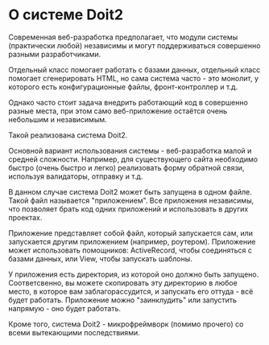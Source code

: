 О системе Doit2
===============

Современная веб-разработка предполагает, что модули системы (практически любой) независимы и могут поддерживаться совершенно разными разработчиками.

Отдельный класс помогает работать с базами данных, отдельный класс помогает сгенерировать HTML, но сама система часто - это монолит, у которого есть конфигурационные файлы, фронт-контроллер и т.д.

Однако часто стоит задача внедрить работающий код в совершенно разные места, при этом само веб-приложение остаётся очень небольшим и независимым.

Такой реализована система Doit2.

Основной вариант использования системы - веб-разработка малой и средней сложности. Например, для существующего сайта необходимо быстро (очень быстро и легко) реализовать форму обратной связи, используя валидаторы, отправку и т.д.

В данном случае система Doit2 может быть запущена в одном файле. Такой файл называется "приложением". Все приложения независимы, что позволяет брать код одних приложений и использовать в других проектах.

Приложение представляет собой файл, который запускается сам, или запускается другим приложением (например, роутером). Приложение может использовать помощников: ActiveRecord, чтобы соединяться с базами данных, или View, чтобы запускать шаблоны.

У приложения есть директория, из которой оно должно быть запущено. Соответсвенно, вы можете скопировать эту директорию в любое место, в которое вам заблагорассудится, и запускать его оттуда - всё будет работать. Приложение можно "заинклудить" или запустить напрямую - оно будет работать.

Кроме того, система Doit2 - микрофреймворк (помимо прочего) со всеми вытекающими последствиями.
